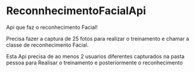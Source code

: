 # ReconnhecimentoFacialApi
 Api que faz o reconhecimento Facial!
 
 Precisa fazer a captura de 25 fotos para realizar o treinamento
 e chamar a classe de reconhecimento Facial.
 
 Esta Api precisa de ao menos 2 usuarios diferentes capturados na pasta pessoa
 para Realisar o treinamento e posteriormente o reconhecimento
